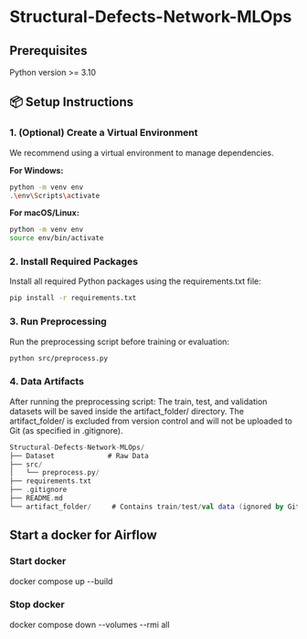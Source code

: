 # Structural-Defects-Network-MLOps

## Prerequisites

Python version >= 3.10

## 📦 Setup Instructions

### 1. (Optional) Create a Virtual Environment

We recommend using a virtual environment to manage dependencies.

**For Windows:**

```bash
python -m venv env
.\env\Scripts\activate
```

**For macOS/Linux:**

```bash
python -m venv env
source env/bin/activate
```

### 2. Install Required Packages

Install all required Python packages using the requirements.txt file:

```bash
pip install -r requirements.txt
```

### 3. Run Preprocessing

Run the preprocessing script before training or evaluation:

```bash
python src/preprocess.py
```

### 4. Data Artifacts

After running the preprocessing script:
The train, test, and validation datasets will be saved inside the artifact_folder/ directory.
The artifact_folder/ is excluded from version control and will not be uploaded to Git (as specified in .gitignore).

```kotlin
Structural-Defects-Network-MLOps/
├── Dataset             # Raw Data
├── src/
│   └── preprocess.py/
├── requirements.txt
├── .gitignore
├── README.md
└── artifact_folder/     # Contains train/test/val data (ignored by Git)
```


## Start a docker for Airflow

### Start docker
docker compose up --build

### Stop docker
docker compose down --volumes --rmi all